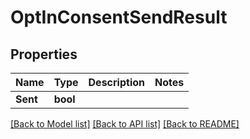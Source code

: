 # OptInConsentSendResult

## Properties

Name | Type | Description | Notes
------------ | ------------- | ------------- | -------------
**Sent** | **bool** |  | 

[[Back to Model list]](../README#documentation-for-models) [[Back to API list]](../README#documentation-for-api-endpoints) [[Back to README]](../README)


